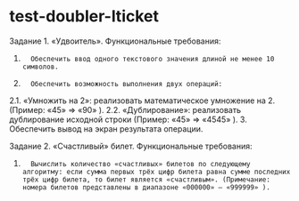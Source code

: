 # test-doubler-lticket

Задание 1. «Удвоитель».
Функциональные требования:
1.       Обеспечить ввод одного текстового значения длиной не менее 10 символов.
2.       Обеспечить возможность выполнения двух операций:
2.1.       «Умножить на 2»:  реализовать математическое умножение на 2.
  (Пример:   «45»  =>   «90» ).
2.2.      «Дублирование»:  реализовать дублирование исходной строки
  (Пример:   «45»  =>  «4545» ).
3.       Обеспечить вывод на экран результата операции.

Задание 2. «Счастливый» билет.
Функциональные требования:
1.       Вычислить количество «счастливых» билетов по следующему алгоритму: если сумма первых трёх цифр билета равна сумме последних трёх цифр билета, то билет является «счастливым». (Примечание:  номера билетов представлены в диапазоне «000000» – «999999» ).
